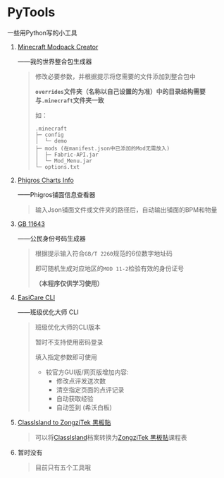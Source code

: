# PyTools

一些用Python写的小工具

1. [Minecraft Modpack Creator](MinecraftModpackCreator.py)

   ——我的世界整合包生成器

   > 修改必要参数，并根据提示将您需要的文件添加到整合包中
   > 
   > **`overrides`文件夹（名称以自己设置的为准）中的目录结构需要与`.minecraft`文件夹一致**
   > 
   > 如：
   > ```
   > .minecraft
   > ├─ config
   > │  └─ demo
   > ├─ mods (在manifest.json中已添加的Mod无需放入)
   > │  ├─ Fabric-API.jar
   > │  └─ Mod_Menu.jar
   > └─ options.txt
   > ```

2. [Phigros Charts Info](PhigrosChartsInfo.py)

   ——Phigros铺面信息查看器

   > 输入Json铺面文件或文件夹的路径后，自动输出铺面的BPM和物量

3. [GB 11643](GB%2011643.py)

   ——公民身份号码生成器

   > 根据提示输入符合`GB/T 2260`规范的6位数字地址码
   > 
   > 即可随机生成对应地区的`MOD 11-2`检验有效的身份证号
   >
   > **（本程序仅供学习使用）**

4. [EasiCare CLI](EasiCare%20CLI.py)

   ——班级优化大师 CLI

   > 班级优化大师的CLI版本
   > 
   > 暂时不支持使用密码登录
   > 
   > 填入指定参数即可使用
   > 
   > - 较官方GUI版/网页版增加内容:
   >   - 修改点评发送次数
   >   - 清空指定页面的点评记录
   >   - 自动获取经验
   >   - 自动签到 (希沃白板)

5. [ClassIsland to ZongziTek 黑板贴](ci2bbs.py)

   > 可以将[ClassIsland](https://github.com/ClassIsland/ClassIsland)档案转换为[ZongziTek 黑板贴](https://github.com/STBBRD/ZongziTEK-Blackboard-Sticker)课程表

6. 暂时没有

   > 目前只有五个工具哦